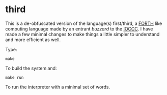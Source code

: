 # third

This is a de-obfuscated version of the language(s) first/third, a
[FORTH][] like computing language made by an entrant *buzzard* to the
[IOCCC][]. I have made a few minimal changes to make things a little
simpler to understand and more efficient as well.

Type:

	make

To build the system and:

	make run

To run the interpreter with a minimal set of words. 

[FORTH]: https://en.wikipedia.org/wiki/Forth_%28programming_language%29
[IOCCC]: http://ioccc.org/winners.html
